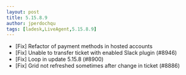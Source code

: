 ```yaml
---
layout: post
title: 5.15.8.9
author: jperdochqu
tags: [ladesk,LiveAgent,5.15.8.9]
---
```


- [Fix] Refactor of payment methods in hosted accounts
- [Fix] Unable to transfer ticket with enabled Slack plugin (#8946)
- [Fix] Loop in update 5.15.8 (#8900)
- [Fix] Grid not refreshed sometimes after change in ticket (#8886)
